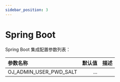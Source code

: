 ```yaml
---
sidebar_position: 3
---
```


# Spring Boot

Spring Boot 集成配置参数列表：

| 参数名称    |                                                                                                      默认值 | 描述  |
|:----------|---------------------------------------------------------------------------------------------------------:|:--:|
| OJ_ADMIN_USER_PWD_SALT | ... |  |